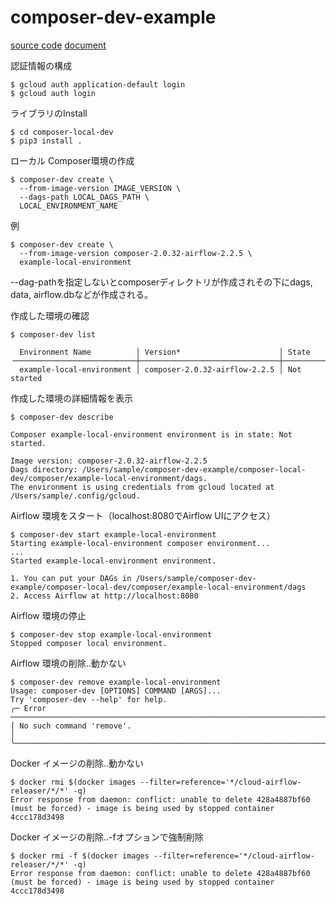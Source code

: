 # composer-dev-example
[source code](https://github.com/GoogleCloudPlatform/composer-local-dev)
[document](https://cloud.google.com/composer/docs/composer-2/run-local-airflow-environments)

認証情報の構成
```
$ gcloud auth application-default login
$ gcloud auth login
```
ライブラリのInstall
```
$ cd composer-local-dev
$ pip3 install .
```
ローカル Composer環境の作成
```
$ composer-dev create \
  --from-image-version IMAGE_VERSION \
  --dags-path LOCAL_DAGS_PATH \
  LOCAL_ENVIRONMENT_NAME
```
例
```
$ composer-dev create \
  --from-image-version composer-2.0.32-airflow-2.2.5 \
  example-local-environment
```
--dag-pathを指定しないとcomposerディレクトリが作成されその下にdags, data, airflow.dbなどが作成される。  

作成した環境の確認
```
$ composer-dev list

  Environment Name          │ Version*                      │ State        
╶───────────────────────────┼───────────────────────────────┼─────────────╴
  example-local-environment │ composer-2.0.32-airflow-2.2.5 │ Not started  
```
作成した環境の詳細情報を表示
```
$ composer-dev describe

Composer example-local-environment environment is in state: Not started.

Image version: composer-2.0.32-airflow-2.2.5
Dags directory: /Users/sample/composer-dev-example/composer-local-dev/composer/example-local-environment/dags.
The environment is using credentials from gcloud located at /Users/sample/.config/gcloud.
```
Airflow 環境をスタート（localhost:8080でAirflow UIにアクセス）
```
$ composer-dev start example-local-environment
Starting example-local-environment composer environment...
...
Started example-local-environment environment.

1. You can put your DAGs in /Users/sample/composer-dev-example/composer-local-dev/composer/example-local-environment/dags
2. Access Airflow at http://localhost:8080
```
Airflow 環境の停止
```
$ composer-dev stop example-local-environment
Stopped composer local environment.
```
Airflow 環境の削除..動かない
```
$ composer-dev remove example-local-environment
Usage: composer-dev [OPTIONS] COMMAND [ARGS]...
Try 'composer-dev --help' for help.
╭─ Error ────────────────────────────────────────────────────────────────────────────────────────────────────────────────────────╮
│ No such command 'remove'.                                                                                                      │
╰────────────────────────────────────────────────────────────────────────────────────────────────────────────────────────────────╯
```
Docker イメージの削除..動かない
```
$ docker rmi $(docker images --filter=reference='*/cloud-airflow-releaser/*/*' -q)
Error response from daemon: conflict: unable to delete 428a4887bf60 (must be forced) - image is being used by stopped container 4ccc178d3498
```
Docker イメージの削除..-fオプションで強制削除
```
$ docker rmi -f $(docker images --filter=reference='*/cloud-airflow-releaser/*/*' -q)
Error response from daemon: conflict: unable to delete 428a4887bf60 (must be forced) - image is being used by stopped container 4ccc178d3498
```
